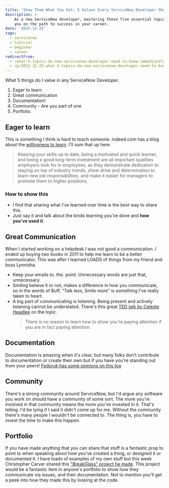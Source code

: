 ```yaml
---
title: 'Show Them What You Got: 5 Values Every ServiceNow Developer Should Have'
description: >-
    As a new ServiceNow developer, mastering these five essential topics will set
    you on the path to success in your career.
date: '2022-12-25'
tags:
  - servicenow
  - tutorial
  - beginner
  - career
redirectFrom:
  - /what-5-topics-do-new-servicenow-developer-need-to-know-immediately/
  - /p/2022-12-25-what-5-topics-do-new-servicenow-developer-need-to-know-immediately/
---
```


What 5 things do I value in any ServiceNow Developer.
1. Eager to learn
2. Great communication
3. Documentation!
4. Community - Are you part of one
5. Portfolio.

## Eager to learn
This is something I think is hard to teach someone.  indeed.com has a blog about the [willingness to learn](https://www.indeed.com/career-advice/interviewing/willingness-to-learn).  I'll sum that up here.
> Keeping your skills up to date, being a motivated and quick learner, and being a good long-term investment are all important qualities employers look for in employees, as they demonstrate dedication to staying on top of industry trends, show drive and determination to learn new job responsibilities, and make it easier for managers to promote them to higher positions.

### How to show this
- I find that sharing what I've learned over time is the best way to share this.
- Just say it and talk about the kinds learning you've done and **how you've used it**.

## Great Communication
When I started working on a helpdesk I was not good a communication.  I ended up buying two books in 2011 to help me learn to be a better communicator.  This was after I learned LOADS of things from my friend and boss Lynnisha.  
- Keep your emails to. the. point.  Unnecessary words are just that, unnecessary.
- Smiling believe it or not, makes a difference in how you communicate, so in the words of Buff, "Talk less, Smile more" is something I've really taken to heart.
- A big part of communicating is listening.  Being present and actively listening cannot be understated.  There's this great [TED talk by Celeste Headlee](https://www.ted.com/talks/celeste_headlee_10_ways_to_have_a_better_conversation#t-136370) on the topic.
  > There is no reason to learn how to show you're paying attention if you are in fact paying attention.

## Documentation
Documentation is amazing when it's clear, but many folks don't contribute to documentation or create their own but if you have you're standing out from your peers!  [Fedoruk has some opinions on this too](https://youtu.be/wvUPn6c-Hj8)

## Community
There's a strong community around ServiceNow, but I'd argue any software you work on should have a community of some sort.  The more you're involved in that community means the more you've invested in it.  That's telling.  I'd be lying if I said it didn't come up for me.  Without the community there's many people I wouldn't be connected to.  The thing is, you have to invest the time to make this happen.

## Portfolio
If you have made anything that you can share that stuff is a fantastic prop to point to when speaking about how you've created a thing, or designed it or documented it.  I have loads of examples of my own stuff but this week Christopher Carver shared this ["BreakGlass" project he made](https://github.com/ChristopherCarver/BreakGlass/blob/main/Break_Glass_Role_Management_Guide.md).  This project would be a fantastic item in anyone's portfolio to show how they communicate via issues, and their documentation.  Not to mention you'll get a peek into how they made this by looking at the code.